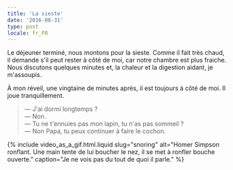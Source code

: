 ```yaml
---
title: 'La sieste'
date: '2016-08-31'
type: post
locale: fr_FR
---
```


Le déjeuner terminé, nous montons pour la sieste. Comme il fait très chaud, il demande s'il peut rester à côté de moi, car notre chambre est plus fraiche. Nous discutons quelques minutes et, la chaleur et la digestion aidant, je m'assoupis.

<!-- more -->

À mon réveil, une vingtaine de minutes après, il est toujours à côté de moi. Il joue tranquillement.

> — J'ai dormi longtemps ?  
> — Non.  
> — Tu ne t'ennuies pas mon lapin, tu n'as pas sommeil ?  
> — Non Papa, tu peux continuer à faire le cochon.

{% include video_as_a_gif.html.liquid
slug="snoring"
alt="Homer Simpson ronflant. Une main tente de lui boucher le nez, il se met à ronfler bouche ouverte."
caption="Je ne vois pas du tout de quoi il parle."
%}
